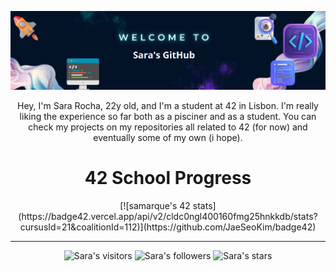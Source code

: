 <p align="center">
<img src="https://raw.githubusercontent.com/SaraIMRocha/SaraIMRocha/main/img/temp.png" width="700px">

<p align="center">
Hey, I'm Sara Rocha, 22y old, and I'm a student at 42 in Lisbon. I'm really liking the experience so far both as a pisciner and as a student. You can check my projects on my repositories all related to 42 (for now) and eventually some of my own (i hope).

<h1 style="text-align:center;">42 School Progress</h1>

<div align="center">
[![samarque's 42 stats](https://badge42.vercel.app/api/v2/cldc0ngl400160fmg25hnkkdb/stats?cursusId=21&coalitionId=112)](https://github.com/JaeSeoKim/badge42)
</div>

---  
  
<p align="center">
<img alt="Sara's visitors" src="https://komarev.com/ghpvc/?username=SaraIMRocha&color=blue&style=flat&label=visitors" />
<img alt="Sara's followers" src="https://img.shields.io/github/followers/SaraIMRocha?color=blue" />
<img alt="Sara's stars" src="https://img.shields.io/github/stars/SaraIMRocha?color=blue" />
</p>
